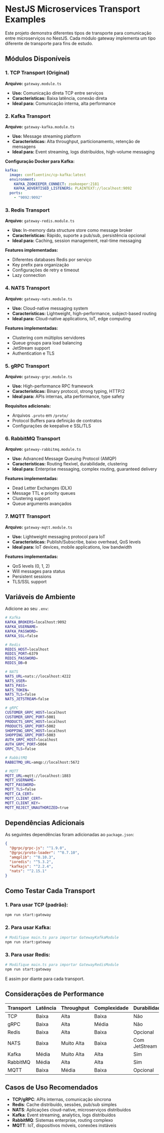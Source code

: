 # NestJS Microservices Transport Examples

Este projeto demonstra diferentes tipos de transporte para comunicação entre microserviços no NestJS. Cada módulo gateway implementa um tipo diferente de transporte para fins de estudo.

## Módulos Disponíveis

### 1. TCP Transport (Original)
**Arquivo:** `gateway.module.ts`
- **Uso:** Comunicação direta TCP entre serviços
- **Características:** Baixa latência, conexão direta
- **Ideal para:** Comunicação interna, alta performance

### 2. Kafka Transport
**Arquivo:** `gateway-kafka.module.ts`
- **Uso:** Message streaming platform
- **Características:** Alta throughput, particionamento, retenção de mensagens
- **Ideal para:** Event streaming, logs distribuídos, high-volume messaging

**Configuração Docker para Kafka:**
```yaml
kafka:
  image: confluentinc/cp-kafka:latest
  environment:
    KAFKA_ZOOKEEPER_CONNECT: zookeeper:2181
    KAFKA_ADVERTISED_LISTENERS: PLAINTEXT://localhost:9092
  ports:
    - "9092:9092"
```

### 3. Redis Transport
**Arquivo:** `gateway-redis.module.ts`
- **Uso:** In-memory data structure store como message broker
- **Características:** Rápido, suporte a pub/sub, persistência opcional
- **Ideal para:** Caching, session management, real-time messaging

**Features implementadas:**
- Diferentes databases Redis por serviço
- Key prefix para organização
- Configurações de retry e timeout
- Lazy connection

### 4. NATS Transport
**Arquivo:** `gateway-nats.module.ts`
- **Uso:** Cloud-native messaging system
- **Características:** Lightweight, high-performance, subject-based routing
- **Ideal para:** Cloud-native applications, IoT, edge computing

**Features implementadas:**
- Clustering com múltiplos servidores
- Queue groups para load balancing
- JetStream support
- Authentication e TLS

### 5. gRPC Transport
**Arquivo:** `gateway-grpc.module.ts`
- **Uso:** High-performance RPC framework
- **Características:** Binary protocol, strong typing, HTTP/2
- **Ideal para:** APIs internas, alta performance, type safety

**Requisitos adicionais:**
- Arquivos `.proto` em `/proto/`
- Protocol Buffers para definição de contratos
- Configurações de keepalive e SSL/TLS

### 6. RabbitMQ Transport
**Arquivo:** `gateway-rabbitmq.module.ts`
- **Uso:** Advanced Message Queuing Protocol (AMQP)
- **Características:** Routing flexível, durabilidade, clustering
- **Ideal para:** Enterprise messaging, complex routing, guaranteed delivery

**Features implementadas:**
- Dead Letter Exchanges (DLX)
- Message TTL e priority queues
- Clustering support
- Queue arguments avançados

### 7. MQTT Transport
**Arquivo:** `gateway-mqtt.module.ts`
- **Uso:** Lightweight messaging protocol para IoT
- **Características:** Publish/Subscribe, baixo overhead, QoS levels
- **Ideal para:** IoT devices, mobile applications, low bandwidth

**Features implementadas:**
- QoS levels (0, 1, 2)
- Will messages para status
- Persistent sessions
- TLS/SSL support

## Variáveis de Ambiente

Adicione ao seu `.env`:

```bash
# Kafka
KAFKA_BROKERS=localhost:9092
KAFKA_USERNAME=
KAFKA_PASSWORD=
KAFKA_SSL=false

# Redis
REDIS_HOST=localhost
REDIS_PORT=6379
REDIS_PASSWORD=
REDIS_DB=0

# NATS
NATS_URL=nats://localhost:4222
NATS_USER=
NATS_PASS=
NATS_TOKEN=
NATS_TLS=false
NATS_JETSTREAM=false

# gRPC
CUSTOMER_GRPC_HOST=localhost
CUSTOMER_GRPC_PORT=5001
PRODUCTS_GRPC_HOST=localhost
PRODUCTS_GRPC_PORT=5002
SHOPPING_GRPC_HOST=localhost
SHOPPING_GRPC_PORT=5003
AUTH_GRPC_HOST=localhost
AUTH_GRPC_PORT=5004
GRPC_TLS=false

# RabbitMQ
RABBITMQ_URL=amqp://localhost:5672

# MQTT
MQTT_URL=mqtt://localhost:1883
MQTT_USERNAME=
MQTT_PASSWORD=
MQTT_TLS=false
MQTT_CA_CERT=
MQTT_CLIENT_CERT=
MQTT_CLIENT_KEY=
MQTT_REJECT_UNAUTHORIZED=true
```

## Dependências Adicionais

As seguintes dependências foram adicionadas ao `package.json`:

```json
{
  "@grpc/grpc-js": "^1.9.0",
  "@grpc/proto-loader": "^0.7.10",
  "amqplib": "^0.10.3",
  "ioredis": "^5.3.2",
  "kafkajs": "^2.2.4",
  "nats": "^2.15.1"
}
```

## Como Testar Cada Transport

### 1. Para usar TCP (padrão):
```bash
npm run start:gateway
```

### 2. Para usar Kafka:
```bash
# Modifique main.ts para importar GatewayKafkaModule
npm run start:gateway
```

### 3. Para usar Redis:
```bash
# Modifique main.ts para importar GatewayRedisModule
npm run start:gateway
```

E assim por diante para cada transport.

## Considerações de Performance

| Transport | Latência | Throughput | Complexidade | Durabilidade |
|-----------|----------|------------|--------------|--------------|
| TCP       | Baixa    | Alta       | Baixa        | Não          |
| gRPC      | Baixa    | Alta       | Média        | Não          |
| Redis     | Baixa    | Alta       | Baixa        | Opcional     |
| NATS      | Baixa    | Muito Alta | Baixa        | Com JetStream|
| Kafka     | Média    | Muito Alta | Alta         | Sim          |
| RabbitMQ  | Média    | Alta       | Alta         | Sim          |
| MQTT      | Baixa    | Média      | Baixa        | Opcional     |

## Casos de Uso Recomendados

- **TCP/gRPC**: APIs internas, comunicação síncrona
- **Redis**: Cache distribuído, sessões, pub/sub simples
- **NATS**: Aplicações cloud-native, microserviços distribuídos
- **Kafka**: Event streaming, analytics, logs distribuídos
- **RabbitMQ**: Sistemas enterprise, routing complexo
- **MQTT**: IoT, dispositivos móveis, conexões instáveis